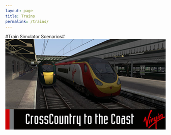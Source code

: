 ```yaml
---
layout: page
title: Trains
permalink: /trains/
---
```

#Train Simulator Scenarios#
[![CrossCountry to the Coast](/images/scenarios/crosscountry-to-the-coast-thumbnail.jpg)](trains/001)